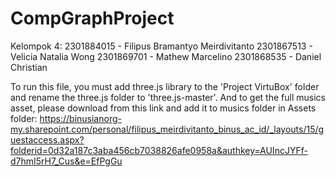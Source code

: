# CompGraphProject
Kelompok 4:
2301884015 - Filipus Bramantyo Meirdivitanto
2301867513 - Velicia Natalia Wong
2301869701 - Mathew Marcelino
2301868535 - Daniel Christian

To run this file, you must add three.js library to the 'Project VirtuBox' folder and rename the three.js folder to 'three.js-master'. And to get the full musics asset, please download from this link and add it to musics folder in Assets folder:
https://binusianorg-my.sharepoint.com/personal/filipus_meirdivitanto_binus_ac_id/_layouts/15/guestaccess.aspx?folderid=0d32a187c3aba456cb7038826afe0958a&authkey=AUIncJYFf-d7hmI5rH7_Cus&e=EfPgGu
